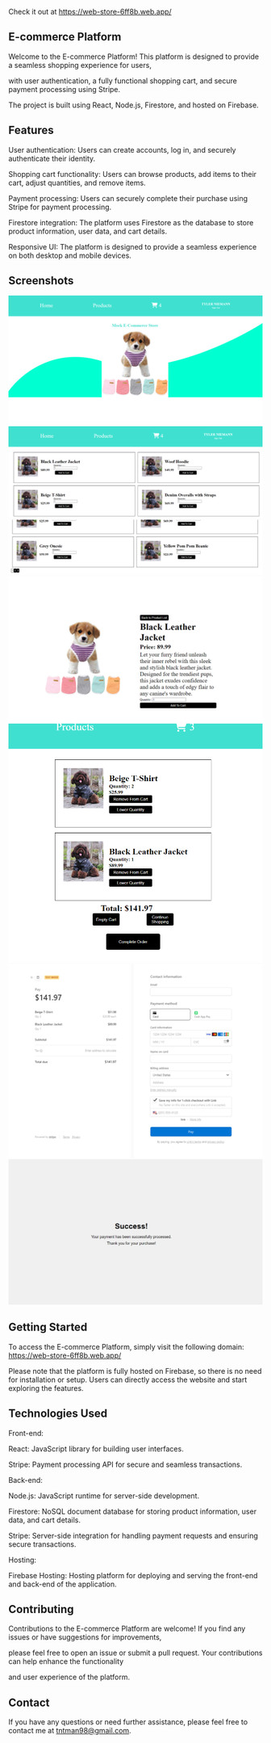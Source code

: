 Check it out at https://web-store-6ff8b.web.app/

## E-commerce Platform

Welcome to the E-commerce Platform! This platform is designed to provide a seamless shopping experience for users, 

with user authentication, a fully functional shopping cart, and secure payment processing using Stripe. 

The project is built using React, Node.js, Firestore, and hosted on Firebase.

## Features

User authentication: Users can create accounts, log in, and securely authenticate their identity.

Shopping cart functionality: Users can browse products, add items to their cart, adjust quantities, and remove items.

Payment processing: Users can securely complete their purchase using Stripe for payment processing.

Firestore integration: The platform uses Firestore as the database to store product information, user data, and cart details.

Responsive UI: The platform is designed to provide a seamless experience on both desktop and mobile devices.

## Screenshots

![Home](shopping-cart/public/E-home.PNG)
![List top](shopping-cart/public/e-ptop.PNG)
![List bot](shopping-cart/public/pbot.PNG)
![detail](shopping-cart/public/pdet.PNG)
![cart](shopping-cart/public/pcart.PNG)
![payment](shopping-cart/public/paymet.PNG)
![success](shopping-cart/public/success.PNG)

## Getting Started

To access the E-commerce Platform, simply visit the following domain: https://web-store-6ff8b.web.app/

Please note that the platform is fully hosted on Firebase, so there is no need for installation or setup. Users can directly access the website and start exploring the features.

## Technologies Used

Front-end:

React: JavaScript library for building user interfaces.

Stripe: Payment processing API for secure and seamless transactions.

Back-end:

Node.js: JavaScript runtime for server-side development.

Firestore: NoSQL document database for storing product information, user data, and cart details.

Stripe: Server-side integration for handling payment requests and ensuring secure transactions.

Hosting:

Firebase Hosting: Hosting platform for deploying and serving the front-end and back-end of the application.

## Contributing

Contributions to the E-commerce Platform are welcome! If you find any issues or have suggestions for improvements, 

please feel free to open an issue or submit a pull request. Your contributions can help enhance the functionality

and user experience of the platform.

## Contact

If you have any questions or need further assistance, please feel free to contact me at tntman98@gmail.com.


  
